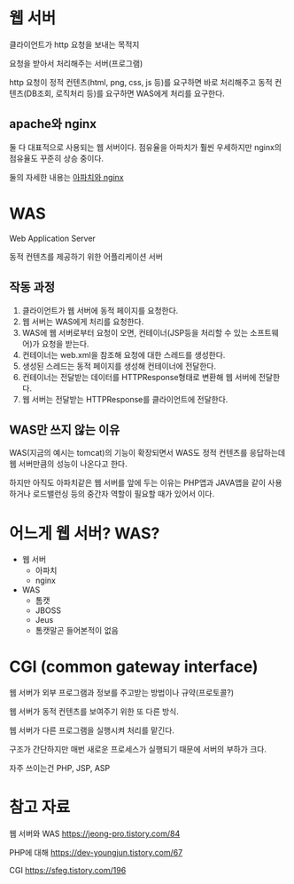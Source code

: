 # 웹 서버
클라이언트가 http 요청을 보내는 목적지

요청을 받아서 처리해주는 서버(프로그램)

http 요청이 정적 컨텐츠(html, png, css, js 등)를 요구하면 바로 처리해주고 동적 컨텐츠(DB조회, 로직처리 등)를 요구하면 WAS에게 처리를 요구한다.
## apache와 nginx
둘 다 대표적으로 사용되는 웹 서버이다. 점유율을 아파치가 훨씬 우세하지만 nginx의 점유율도 꾸준히 상승 중이다.

둘의 자세한 내용는 [아파치와 nginx](./아파치와%20nginx.md)

# WAS
Web Application Server

동적 컨텐츠를 제공하기 위한 어플리케이션 서버

## 작동 과정
1. 클라이언트가 웹 서버에 동적 페이지를 요청한다.
1. 웹 서버는 WAS에게 처리를 요청한다.
1. WAS에 웹 서버로부터 요청이 오면, 컨테이너(JSP등을 처리할 수 있는 소프트웨어)가 요청을 받는다.
1. 컨테이너는 web.xml을 참조해 요청에 대한 스레드를 생성한다.
1. 생성된 스레드는 동적 페이지를 생성해 컨테이너에 전달한다.
1. 컨테이너는 전달받는 데이터를 HTTPResponse형태로 변환해 웹 서버에 전달한다.
1. 웹 서버는 전달받는 HTTPResponse를 클라이언트에 전달한다.
## WAS만 쓰지 않는 이유
WAS(지금의 예시는 tomcat)의 기능이 확장되면서 WAS도 정적 컨텐츠를 응답하는데 웹 서버만큼의 성능이 나온다고 한다.

하지만 아직도 아파치같은 웹 서버를 앞에 두는 이유는 PHP앱과 JAVA앱을 같이 사용하거나 로드밸런싱 등의 중간자 역할이 필요할 때가 있어서 이다.
# 어느게 웹 서버? WAS?
- 웹 서버
    - 아파치
    - nginx
- WAS
    - 톰캣
    - JBOSS
    - Jeus
    - 톰캣말곤 들어본적이 없음
# CGI (common gateway interface)
웹 서버가 외부 프로그램과 정보를 주고받는 방법이나 규약(프로토콜?)

웹 서버가 동적 컨텐츠를 보여주기 위한 또 다른 방식.

웹 서버가 다른 프로그램을 실행시켜 처리를 맡긴다.

구조가 간단하지만 매번 새로운 프로세스가 실행되기 때문에 서버의 부하가 크다.

자주 쓰이는건 PHP, JSP, ASP
# 참고 자료
웹 서버와 WAS
https://jeong-pro.tistory.com/84

PHP에 대해
https://dev-youngjun.tistory.com/67

CGI
https://sfeg.tistory.com/196